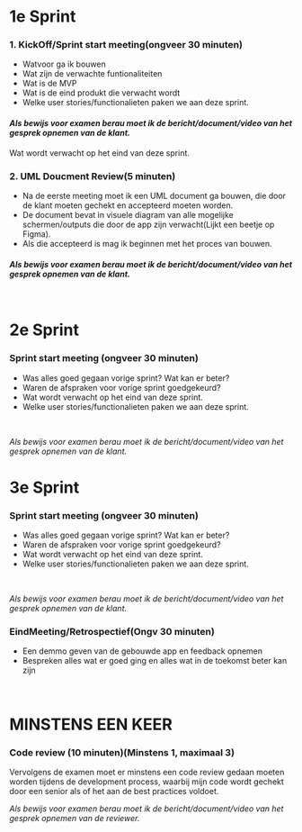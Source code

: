 # **1e Sprint**
### **1. KickOff/Sprint start meeting(ongveer 30 minuten)**
- Watvoor ga ik bouwen
- Wat zijn de verwachte funtionaliteiten
- Wat is de MVP
- Wat is de eind produkt die verwacht wordt
- Welke user stories/functionalieten paken we aan deze sprint.
  <br>
#### *Als bewijs voor examen berau moet ik de bericht/document/video van het gesprek opnemen van de klant.*
Wat wordt verwacht op het eind van deze sprint.
<br>

### **2. UML Doucment Review(5 minuten)**
- Na de eerste meeting moet ik een UML document ga bouwen, die door de klant moeten gechekt en accepteerd moeten worden.
- De document bevat in visuele diagram van alle mogelijke schermen/outputs die door de app zijn verwacht(Lijkt een beetje op Figma).
- Als die accepteerd is mag ik beginnen met het proces van bouwen. 
  <br>
#### *Als bewijs voor examen berau moet ik de bericht/document/video van het gesprek opnemen van de klant.*
<br>

# **2e Sprint** 
### **Sprint start meeting (ongveer 30 minuten)**
- Was alles goed gegaan vorige sprint? Wat kan er beter?
- Waren de afspraken voor vorige sprint goedgekeurd?
- Wat wordt verwacht op het eind van deze sprint.
- Welke user stories/functionalieten paken we aan deze sprint.
<br>

*Als bewijs voor examen berau moet ik de bericht/document/video van het gesprek opnemen van de klant.*
<br>

# **3e Sprint** 
### **Sprint start meeting (ongveer 30 minuten)**
- Was alles goed gegaan vorige sprint? Wat kan er beter?
- Waren de afspraken voor vorige sprint goedgekeurd?
- Wat wordt verwacht op het eind van deze sprint.
- Welke user stories/functionalieten paken we aan deze sprint.
<br>

*Als bewijs voor examen berau moet ik de bericht/document/video van het gesprek opnemen van de klant.*

### **EindMeeting/Retrospectief(Ongv 30 minuten)**
- Een demmo geven van de gebouwde app en feedback opnemen
- Bespreken alles wat er goed ging en alles wat in de toekomst beter kan zijn 




<br>

# **MINSTENS EEN KEER** 
### **Code review (10 minuten)(Minstens 1, maximaal 3)**
Vervolgens de examen moet er minstens een code review gedaan moeten worden tijdens de development process, waarbij mijn 
code wordt gechekt door een senior als of het aan de best practices voldoet.
<br>

*Als bewijs voor examen berau moet ik de bericht/document/video van het gesprek opnemen van de reviewer.*





